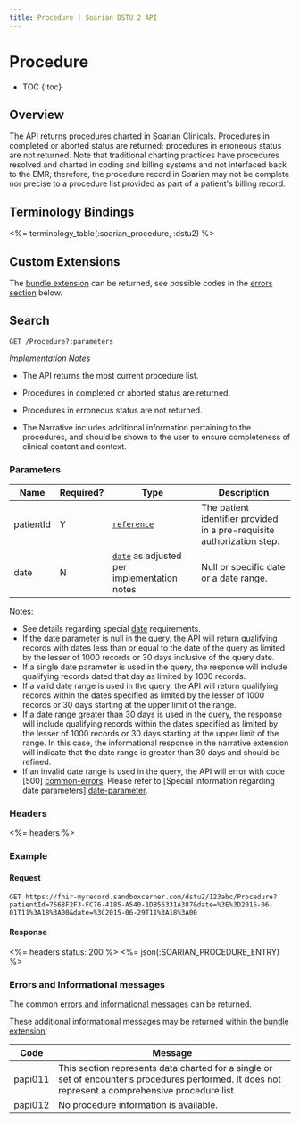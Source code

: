 ```yaml
---
title: Procedure | Soarian DSTU 2 API
---
```

 
# Procedure

* TOC
{:toc}

## Overview

The API returns procedures charted in Soarian Clinicals. Procedures in completed or aborted status are returned; procedures in erroneous status are not returned. Note that traditional charting practices have procedures resolved and charted in coding and billing systems and not interfaced back to the EMR; therefore, the procedure record in Soarian may not be complete nor precise to a procedure list provided as part of a patient's billing record.  

## Terminology Bindings

<%= terminology_table(:soarian_procedure, :dstu2) %>

## Custom Extensions

The [bundle extension] can be returned, see possible codes in the [errors section] below.

## Search

    GET /Procedure?:parameters
    
_Implementation Notes_

* The API returns the most current procedure list.

* Procedures in completed or aborted status are returned.

* Procedures in erroneous status are not returned.

* The Narrative includes additional information pertaining to the procedures, and should be shown to the user to ensure completeness of clinical content and context.

### Parameters

 Name      | Required? | Type                                          | Description
-----------|-----------|-----------------------------------------------|------------------------------------------------------------------------
 patientId | Y         | [`reference`]                                 | The patient identifier provided in a pre-requisite authorization step.
 date      | N         | [`date`] as adjusted per implementation notes | Null or specific date or a date range.

Notes:

* See details regarding special [date][date-parameter] requirements.
* If the date parameter is null in the query, the API will return qualifying records with dates less than or equal to the date of the query as limited by the lesser of 1000 records or 30 days inclusive of the query date.
* If a single date parameter is used in the query, the response will include qualifying records dated that day as limited by 1000 records.  
* If a valid date range is used in the query, the API will return qualifying records within the dates specified as limited by the lesser of 1000 records or 30 days starting at the upper limit of the range.
* If a date range greater than 30 days is used in the query, the response will include qualifying records within the dates specified as limited by the lesser of 1000 records or 30 days starting at the upper limit of the range. In this case, the informational response in the narrative extension will indicate that the date range is greater than 30 days and should be refined.
* If an invalid date range is used in the query, the API will error with code [500] [common-errors]. Please refer to [Special information regarding date parameters] [date-parameter].

### Headers 

<%= headers %>

### Example

#### Request 

    GET https://fhir-myrecord.sandboxcerner.com/dstu2/123abc/Procedure?patientId=7568F2F3-FC76-4185-A540-1DB56331A387&date=%3E%3D2015-06-01T11%3A18%3A00&date=%3C2015-06-29T11%3A18%3A00
 
#### Response

<%= headers status: 200 %>
<%= json(:SOARIAN_PROCEDURE_ENTRY) %>

### Errors and Informational messages
The common [errors and informational messages][common-errors] can be returned.

These additional informational messages may be returned within the [bundle extension]:

Code    | Message
---------|---------------------------------------------------------------------------------------------------------------------------------------------------------------------------------------------------------------------------------------------------------------------------------------------------
 papi011 | This section represents data charted for a single or set of encounter’s procedures performed. It does not represent a comprehensive procedure list.
 papi012 | No procedure information is available.
 


[bundle extension]: ../../#bundle-message-extension
[errors section]: #errors-and-informational-messages
[`reference`]: http://hl7.org/fhir/DSTU2/search.html#reference
[`date`]: http://hl7.org/fhir/DSTU2/search.html#date
[common-errors]: ../../common-errors 
[date-parameter]: ../../#special-information-regarding-date-parameters